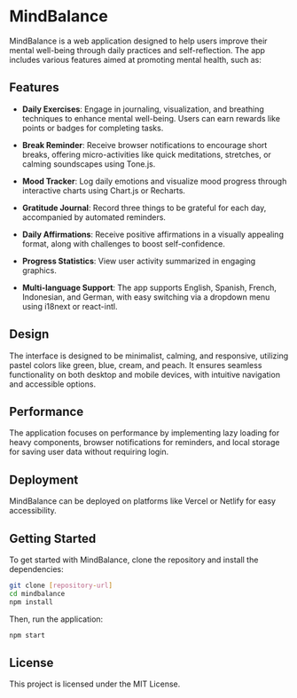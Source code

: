 # MindBalance

MindBalance is a web application designed to help users improve their mental well-being through daily practices and self-reflection. The app includes various features aimed at promoting mental health, such as:

## Features

- **Daily Exercises**: Engage in journaling, visualization, and breathing techniques to enhance mental well-being. Users can earn rewards like points or badges for completing tasks.
  
- **Break Reminder**: Receive browser notifications to encourage short breaks, offering micro-activities like quick meditations, stretches, or calming soundscapes using Tone.js.

- **Mood Tracker**: Log daily emotions and visualize mood progress through interactive charts using Chart.js or Recharts.

- **Gratitude Journal**: Record three things to be grateful for each day, accompanied by automated reminders.

- **Daily Affirmations**: Receive positive affirmations in a visually appealing format, along with challenges to boost self-confidence.

- **Progress Statistics**: View user activity summarized in engaging graphics.

- **Multi-language Support**: The app supports English, Spanish, French, Indonesian, and German, with easy switching via a dropdown menu using i18next or react-intl.

## Design

The interface is designed to be minimalist, calming, and responsive, utilizing pastel colors like green, blue, cream, and peach. It ensures seamless functionality on both desktop and mobile devices, with intuitive navigation and accessible options.

## Performance

The application focuses on performance by implementing lazy loading for heavy components, browser notifications for reminders, and local storage for saving user data without requiring login.

## Deployment

MindBalance can be deployed on platforms like Vercel or Netlify for easy accessibility.

## Getting Started

To get started with MindBalance, clone the repository and install the dependencies:

```bash
git clone [repository-url]
cd mindbalance
npm install
```

Then, run the application:

```bash
npm start
```

## License

This project is licensed under the MIT License.
